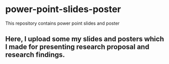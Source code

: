 # power-point-slides-poster
This repository contains power point slides and poster
## Here, I upload some my slides and posters which I made for presenting research proposal and research findings.
